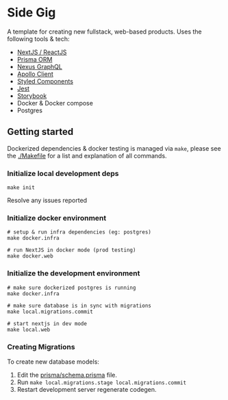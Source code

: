 # Side Gig

A template for creating new fullstack, web-based products. Uses the following tools & tech:

- [NextJS / ReactJS](https://nextjs.org/)
- [Prisma ORM](https://www.prisma.io/)
- [Nexus GraphQL](https://nexusjs.org/)
- [Apollo Client](https://www.apollographql.com/docs/react/)
- [Styled Components](https://styled-components.com/)
- [Jest](https://jestjs.io/)
- [Storybook](https://storybook.js.org/)
- Docker & Docker compose
- Postgres

## Getting started

Dockerized dependencies & docker testing is managed via `make`, please see the [./Makefile](makefile) for a list and explanation of all commands.

### Initialize local development deps

```shell
make init
```

Resolve any issues reported

### Initialize docker environment

```shell
# setup & run infra dependencies (eg: postgres)
make docker.infra

# run NextJS in docker mode (prod testing)
make docker.web
```

### Initialize the development environment

```shell
# make sure dockerized postgres is running
make docker.infra

# make sure database is in sync with migrations
make local.migrations.commit

# start nextjs in dev mode
make local.web
```

### Creating Migrations

To create new database models:

1. Edit the [prisma/schema.prisma](./prisma/schema.prisma) file.
2. Run `make local.migrations.stage local.migrations.commit`
3. Restart development server regenerate codegen.
